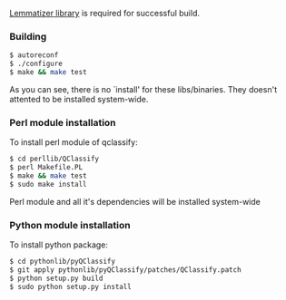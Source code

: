 [Lemmatizer library](https://github.com/dkrotx/gogo_lemmatizer) is required for successful build.

### Building
``` bash
$ autoreconf
$ ./configure
$ make && make test
```

As you can see, there is no `install' for these libs/binaries.
They doesn't attented to be installed system-wide.

### Perl module installation

To install perl module of qclassify:

``` bash
$ cd perllib/QClassify
$ perl Makefile.PL
$ make && make test
$ sudo make install
```

Perl module and all it's dependencies will be installed system-wide

### Python module installation

To install python package:

``` bash
$ cd pythonlib/pyQClassify
$ git apply pythonlib/pyQClassify/patches/QClassify.patch
$ python setup.py build
$ sudo python setup.py install
```

